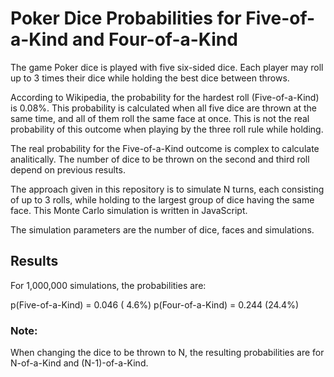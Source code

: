 # Poker Dice Probabilities for Five-of-a-Kind and Four-of-a-Kind

The game Poker dice is played with five six-sided dice. Each player may roll up to 3 times their dice while holding the best dice between throws. 

According to Wikipedia, the probability for the hardest roll (Five-of-a-Kind) is 0.08%. This probability is calculated when all five dice are thrown at the same time, and all of them roll the same face at once. This is not the real probability of this outcome when playing by the three roll rule while holding.

The real probability for the Five-of-a-Kind outcome is complex to calculate analitically. The number of dice to be thrown on the second and third roll depend on previous results. 

The approach given in this repository is to simulate N turns, each consisting of up to 3 rolls, while holding to the largest group of dice having the same face.  This Monte Carlo simulation is written in JavaScript.

The simulation parameters are the number of dice, faces and simulations.     

## Results
For 1,000,000 simulations, the probabilities are:

p(Five-of-a-Kind) = 0.046  ( 4.6%)
p(Four-of-a-Kind) = 0.244  (24.4%)

### Note:
When changing the dice to be thrown to N, the resulting probabilities are for N-of-a-Kind and (N-1)-of-a-Kind.